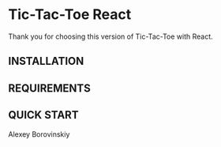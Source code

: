 Tic-Tac-Toe React
=============================

Thank you for choosing this version of Tic-Tac-Toe with React.


INSTALLATION
------------



REQUIREMENTS
------------


QUICK START
-----------




Alexey Borovinskiy
